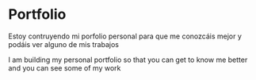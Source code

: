 # Portfolio

Estoy contruyendo mi porfolio personal para que me conozcáis mejor y podáis ver alguno de mis trabajos

I am building my personal portfolio so that you can get to know me better and you can see some of my work
